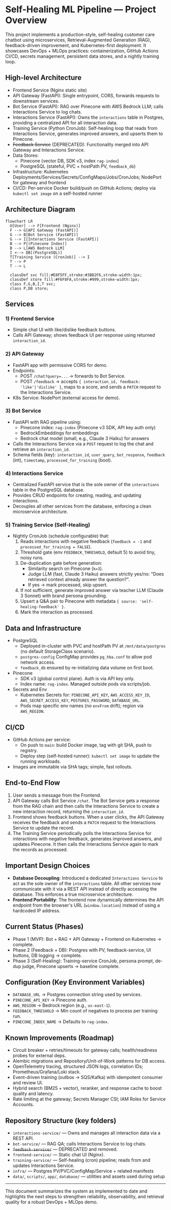 # Self-Healing ML Pipeline — Project Overview

This project implements a production-style, self-healing customer care chatbot using microservices, Retrieval-Augmented Generation (RAG), feedback-driven improvement, and Kubernetes-first deployment. It showcases DevOps + MLOps practices: containerization, GitHub Actions CI/CD, secrets management, persistent data stores, and a nightly training loop.

## High-level Architecture
- Frontend Service (Nginx static site)
- API Gateway (FastAPI): Single entrypoint, CORS, forwards requests to downstream services.
- Bot Service (FastAPI): RAG over Pinecone with AWS Bedrock LLM; calls Interactions Service to log chats.
- Interactions Service (FastAPI): Owns the `interactions` table in Postgres, providing a centralized API for all interaction data.
- Training Service (Python CronJob): Self-healing loop that reads from Interactions Service, generates improved answers, and upserts them to Pinecone.
- ~~Feedback Service~~ (DEPRECATED): Functionality merged into API Gateway and Interactions Service.
- Data Stores:
  - Pinecone (vector DB, SDK v3, index `rag-index`)
  - PostgreSQL (stateful, PVC + hostPath PV, `feedback_db`)
- Infrastructure: Kubernetes Deployments/Services/Secrets/ConfigMaps/Jobs/CronJobs; NodePort for gateway and frontend
- CI/CD: Per-service Docker build/push on GitHub Actions; deploy via `kubectl set image` on a self-hosted runner

## Architecture Diagram
```mermaid
flowchart LR
  U[User] --> F[Frontend (Nginx)]
  F --> G[API Gateway (FastAPI)]
  G --> B[Bot Service (FastAPI)]
  G --> I[Interactions Service (FastAPI)]
  B --> P[(Pinecone Index)]
  B --> L[AWS Bedrock LLM]
  I <--> DB[(PostgreSQL)]
  T[Training Service (CronJob)] --> I
  T --> P
  T --> L

  classDef svc fill:#E8F5FF,stroke:#3B82F6,stroke-width:1px;
  classDef store fill:#F6F8FA,stroke:#999,stroke-width:1px;
  class F,G,B,I,T svc;
  class P,DB store;
```

## Services

### 1) Frontend Service
- Simple chat UI with like/dislike feedback buttons.
- Calls API Gateway; shows feedback UI per response using returned `interaction_id`.

### 2) API Gateway
- FastAPI app with permissive CORS for demo.
- Endpoints:
  - POST `/chat?query=...` → forwards to Bot Service.
  - POST `/feedback` → accepts `{ interaction_id, feedback: 'like'|'dislike' }`, maps to a score, and sends a `PATCH` request to the Interactions Service.
- K8s Service: NodePort (external access for demo).

### 3) Bot Service
- FastAPI with RAG pipeline using:
  - Pinecone index: `rag-index` (Pinecone v3 SDK, API key auth only)
  - BedrockEmbeddings for embeddings
  - Bedrock chat model (small, e.g., Claude 3 Haiku) for answers
- Calls the Interactions Service via a `POST` request to log the chat and retrieve an `interaction_id`.
- Schema fields (key): `interaction_id`, `user_query`, `bot_response`, `feedback` (int), `timestamp`, `processed_for_training` (bool).

### 4) Interactions Service
- Centralized FastAPI service that is the sole owner of the `interactions` table in the PostgreSQL database.
- Provides CRUD endpoints for creating, reading, and updating interactions.
- Decouples all other services from the database, enforcing a clean microservice architecture.

### 5) Training Service (Self-Healing)
- Nightly CronJob (schedule configurable) that:
  1) Reads interactions with negative feedback (`feedback = -1` and `processed_for_training = FALSE`).
  2) Threshold gate (env `FEEDBACK_THRESHOLD`, default 5) to avoid tiny, noisy runs.
  3) De-duplication gate before generation:
     - Similarity search on Pinecone (`k=3`).
     - Judge LLM (fast, Claude 3 Haiku) answers strictly yes/no: "Does retrieved context already answer the question?".
     - If yes → mark processed, skip upsert.
  4) If not sufficient, generate improved answer via teacher LLM (Claude 3 Sonnet) with brand persona grounding.
  5) Upsert a Q&A pair to Pinecone with metadata `{ source: 'self-healing-feedback' }`.
  6) Mark the interaction as processed.

## Data and Infrastructure
- PostgreSQL
  - Deployed in-cluster with PVC and hostPath PV at `/mnt/data/postgres` (no default StorageClass scenario).
  - `postgres-config` ConfigMap provides `pg_hba.conf` to allow pod network access.
  - `feedback_db` ensured by re-initializing data volume on first boot.
- Pinecone
  - SDK v3 (global control plane). Auth is via API key only.
  - Index name: `rag-index`. Managed outside pods via scripts/job.
- Secrets and Env
  - Kubernetes Secrets for: `PINECONE_API_KEY`, `AWS_ACCESS_KEY_ID`, `AWS_SECRET_ACCESS_KEY`, `POSTGRES_PASSWORD`, `DATABASE_URL`.
  - Pods map specific env names (no `envFrom` drift); region via `AWS_REGION`.

## CI/CD
- GitHub Actions per service:
  - On push to `main`: build Docker image, tag with git SHA, push to registry.
  - Deploy step (self-hosted runner): `kubectl set image` to update the running workloads.
- Images are immutable via SHA tags; simple, fast rollouts.

## End-to-End Flow
1) User sends a message from the Frontend.
2) API Gateway calls Bot Service `/chat`. The Bot Service gets a response from the RAG chain and then calls the Interactions Service to create a new interaction record, returning the `interaction_id`.
3) Frontend shows feedback buttons. When a user clicks, the API Gateway receives the feedback and sends a `PATCH` request to the Interactions Service to update the record.
4) The Training Service periodically polls the Interactions Service for interactions with negative feedback, generates improved answers, and updates Pinecone. It then calls the Interactions Service again to mark the records as processed.

## Important Design Choices
- **Database Decoupling**: Introduced a dedicated `Interactions Service` to act as the sole owner of the `interactions` table. All other services now communicate with it via a REST API instead of directly accessing the database. This enforces a true microservice architecture.
- **Frontend Portability**: The frontend now dynamically determines the API endpoint from the browser's URL (`window.location`) instead of using a hardcoded IP address.

## Current Status (Phases)
- Phase 1 (MVP): Bot + RAG + API Gateway + Frontend on Kubernetes → complete.
- Phase 2 (Feedback + DB): Postgres with PV, feedback-service, UI buttons, DB logging → complete.
- Phase 3 (Self-Healing): Training-service CronJob, persona prompt, de-dup judge, Pinecone upserts → baseline complete.

## Configuration (Key Environment Variables)
- `DATABASE_URL` → Postgres connection string used by services.
- `PINECONE_API_KEY` → Pinecone auth.
- `AWS_REGION` → Bedrock region (e.g., `us-east-1`).
- `FEEDBACK_THRESHOLD` → Min count of negatives to process per training run.
- `PINECONE_INDEX_NAME` → Defaults to `rag-index`.

## Known Improvements (Roadmap)
- Circuit breaker + retries/timeouts for gateway calls; health/readiness probes for external deps.
- Alembic migrations and Repository/Unit-of-Work patterns for DB access.
- OpenTelemetry tracing, structured JSON logs, correlation IDs; Prometheus/Grafana/Loki stack.
- Event-driven training (outbox → SQS/Kafka) with idempotent consumer and review UI.
- Hybrid search (BM25 + vector), reranker, and response cache to boost quality and latency.
- Rate limiting at the gateway; Secrets Manager CSI; IAM Roles for Service Accounts.

## Repository Structure (key folders)
- `interactions-service/` — Owns and manages all interaction data via a REST API.
- `bot-service/` — RAG QA; calls Interactions Service to log chats.
- ~~`feedback-service/`~~ — DEPRECATED and removed.
- `frontend-service/` — Static chat UI (Nginx).
- `training-service/` — Self-healing (cron) pipeline; reads from and updates Interactions Service.
- `infra/` — Postgres PV/PVC/ConfigMap/Service + related manifests
- `data/`, `scripts/`, `app/`, `database/` — utilities and assets used during setup

---
This document summarizes the system as implemented to date and highlights the next steps to strengthen reliability, observability, and retrieval quality for a robust DevOps + MLOps demo.
